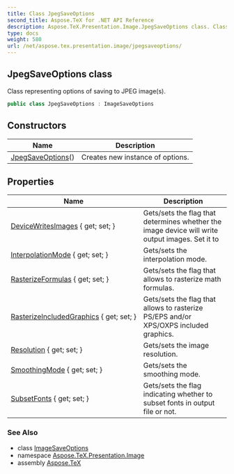 ```yaml
---
title: Class JpegSaveOptions
second_title: Aspose.TeX for .NET API Reference
description: Aspose.TeX.Presentation.Image.JpegSaveOptions class. Class representing options of saving to JPEG images
type: docs
weight: 580
url: /net/aspose.tex.presentation.image/jpegsaveoptions/
---
```

## JpegSaveOptions class

Class representing options of saving to JPEG image(s).

```csharp
public class JpegSaveOptions : ImageSaveOptions
```

## Constructors

| Name | Description |
| --- | --- |
| [JpegSaveOptions](jpegsaveoptions/)() | Creates new instance of options. |

## Properties

| Name | Description |
| --- | --- |
| [DeviceWritesImages](../../aspose.tex.presentation.image/imagesaveoptions/devicewritesimages/) { get; set; } | Gets/sets the flag that determines whether the image device will write output images. Set it to |
| [InterpolationMode](../../aspose.tex.presentation.image/imagesaveoptions/interpolationmode/) { get; set; } | Gets/sets the interpolation mode. |
| [RasterizeFormulas](../../aspose.tex.presentation/saveoptions/rasterizeformulas/) { get; set; } | Gets/sets the flag that allows to rasterize math formulas. |
| [RasterizeIncludedGraphics](../../aspose.tex.presentation/saveoptions/rasterizeincludedgraphics/) { get; set; } | Gets/sets the flag that allows to rasterize PS/EPS and/or XPS/OXPS included graphics. |
| [Resolution](../../aspose.tex.presentation.image/imagesaveoptions/resolution/) { get; set; } | Gets/sets the image resolution. |
| [SmoothingMode](../../aspose.tex.presentation.image/imagesaveoptions/smoothingmode/) { get; set; } | Gets/sets the smoothing mode. |
| [SubsetFonts](../../aspose.tex.presentation/saveoptions/subsetfonts/) { get; set; } | Gets/sets the flag indicating whether to subset fonts in output file or not. |

### See Also

* class [ImageSaveOptions](../imagesaveoptions/)
* namespace [Aspose.TeX.Presentation.Image](../../aspose.tex.presentation.image/)
* assembly [Aspose.TeX](../../)


